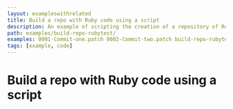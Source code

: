 ```yaml
---
layout: exampleswithrelated
title: Build a repo with Ruby code using a script
description: An example of scripting the creation of a repository of Ruby code.
path: examples/build-repo-rubytest/
examples: 0001-Commit-one.patch 0002-Commit-two.patch build-repo-rubytest.sh
tags: [example, code]
---
```


# Build a repo with Ruby code using a script

<LINK>
